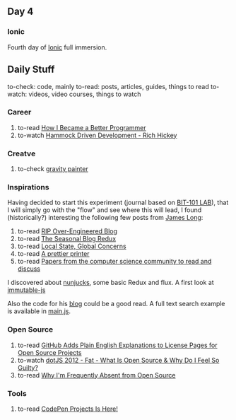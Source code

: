 ## Day 4

### Ionic

Fourth day of [Ionic](http://ionicframework.com/) full immersion.

## Daily Stuff

  to-check: code, mainly
  to-read: posts, articles, guides, things to read
  to-watch: videos, video courses, things to watch

### Career

  1. to-read [How I Became a Better Programmer](http://jlongster.com/How-I-Became-Better-Programmer)
  1. to-watch [Hammock Driven Development - Rich Hickey](https://www.youtube.com/watch?v=f84n5oFoZBc)

### Creatve

  1. to-check [gravity painter](http://codepen.io/rachsmith/full/VPqXJR/)

### Inspirations

Having decided to start this experiment (journal based on [BIT-101 LAB](https://bit101.github.io/lab/)), that I will simply go with the "flow" and see where this will lead, I found (historically?) interesting the following few posts from [James Long](https://twitter.com/jlongster):

  1. to-read [RIP Over-Engineered Blog](http://jlongster.com/RIP-Over-Engineered-Blog)
  1. to-read [The Seasonal Blog Redux](http://jlongster.com/The-Seasonal-Blog-Redux)
  1. to-read [Local State, Global Concerns](https://circleci.com/blog/local-state-global-concerns/)
  1. to-read [A prettier printer](http://homepages.inf.ed.ac.uk/wadler/papers/prettier/prettier.pdf)
  1. to-read [Papers from the computer science community to read and discuss](https://github.com/papers-we-love/papers-we-love)

I discovered about [nunjucks](https://mozilla.github.io/nunjucks/), some basic Redux and flux. A first look at [immutable-js](https://github.com/facebook/immutable-js)

Also the code for his [blog](https://github.com/jlongster/blog) could be a good read. A full text search example is available in [main.js](https://github.com/jlongster/blog/blob/master/static/js/main.js).

### Open Source

  1. to-read [GitHub Adds Plain English Explanations to License Pages for Open Source Projects](https://wptavern.com/github-adds-plain-english-explanations-to-license-pages-for-open-source-projects)
  1. to-watch [dotJS 2012 - Fat - What Is Open Source & Why Do I Feel So Guilty?](https://www.youtube.com/watch?v=UIDb6VBO9os)
  1. to-read [Why I'm Frequently Absent from Open Source](http://jlongster.com/Why-Frequently-Absent-Open-Source)

### Tools

  1. to-read [CodePen Projects Is Here!](https://blog.codepen.io/2017/03/20/codepen-projects-is-here/)